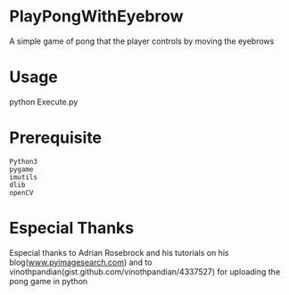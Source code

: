 # PlayPongWithEyebrow
A simple game of pong that the player controls by moving the eyebrows

# Usage
python Execute.py

# Prerequisite
	Python3
	pygame
	imutils
	dlib
	openCV

# Especial Thanks
Especial thanks to Adrian Rosebrock and his tutorials on his blog(www.pyimagesearch.com)
and to vinothpandian(gist.github.com/vinothpandian/4337527) for uploading the pong game in python
